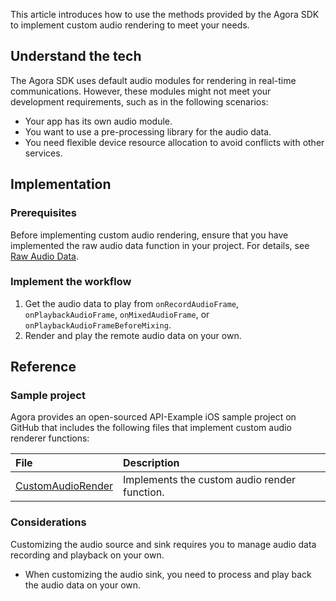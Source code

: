 This article introduces how to use the methods provided by the Agora SDK to implement custom audio rendering to meet your needs.

## Understand the tech

The Agora SDK uses default audio modules for rendering in real-time communications.
However, these modules might not meet your development requirements, such as in the following scenarios:

- Your app has its own audio module.
- You want to use a pre-processing library for the audio data.
- You need flexible device resource allocation to avoid conflicts with other services.

## Implementation

### Prerequisites

Before implementing custom audio rendering, ensure that you have implemented the raw audio data function in your project. For details, see [Raw Audio Data](raw_audio_data_ios).

### Implement the workflow

1. Get the audio data to play from `onRecordAudioFrame`, `onPlaybackAudioFrame`, `onMixedAudioFrame`, or `onPlaybackAudioFrameBeforeMixing`.
2. Render and play the remote audio data on your own.

## Reference

### Sample project

Agora provides an open-sourced API-Example iOS sample project on GitHub that includes the following files that implement custom audio renderer functions:

| File                                                         | Description                                                  |
| :----------------------------------------------------------- | :----------------------------------------------------------- |
| [CustomAudioRender](https://github.com/AgoraIO/API-Examples/tree/dev/3.6.200/iOS/APIExample/Examples/Advanced/CustomAudioRender) | Implements the custom audio render function.  |


### Considerations

Customizing the audio source and sink requires you to manage audio data recording and playback on your own.

- When customizing the audio sink, you need to process and play back the audio data on your own.